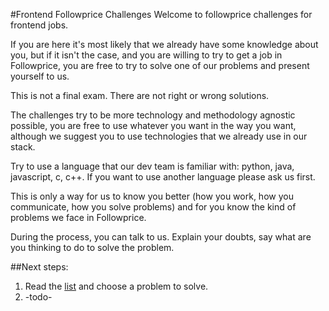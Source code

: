 #Frontend Followprice Challenges
Welcome to followprice challenges for frontend jobs.

If you are here it's most likely that we already have some knowledge about you, but if it isn't the case, and you are willing to try to get a job in Followprice, you are free to try to solve one of our problems and present yourself to us.

This is not a final exam. There are not right or wrong solutions. 

The challenges try to be more technology and methodology agnostic possible, you are free to use whatever you want in the way you want, although we suggest you to use technologies that we already use in our stack. 

Try to use a language that our dev team is familiar with: python, java, javascript, c, c++. If you want to use another language please ask us first.

This is only a way for us to know you better (how you work, how you communicate, how you solve problems) and for you know the kind of problems we face in Followprice. 

During the process, you can talk to us. Explain your doubts, say what are you thinking to do to solve the problem. 

##Next steps:
1. Read the [list]() and choose a problem to solve.
2. -todo-

